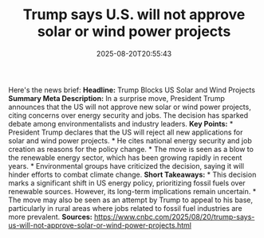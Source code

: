 ﻿---
title: "Trump says U.S. will not approve solar or wind power projects"
date: "2025-08-20T20:55:43"
category: "Markets"
summary: ""
slug: "trump says us will not approve solar or wind power projects"
source_urls:
  - "https://www.cnbc.com/2025/08/20/trump-says-us-will-not-approve-solar-or-wind-power-projects.html"
seo:
  title: "Trump says U.S. will not approve solar or wind power projects | Hash n Hedge"
  description: ""
  keywords: ["news", "markets", "brief"]
---
Here's the news brief:  **Headline:** Trump Blocks US Solar and Wind Projects  **Summary Meta Description:** In a surprise move, President Trump announces that the US will not approve new solar or wind power projects, citing concerns over energy security and jobs. The decision has sparked debate among environmentalists and industry leaders.  **Key Points:**  * President Trump declares that the US will reject all new applications for solar and wind power projects. * He cites national energy security and job creation as reasons for the policy change. * The move is seen as a blow to the renewable energy sector, which has been growing rapidly in recent years. * Environmental groups have criticized the decision, saying it will hinder efforts to combat climate change.  **Short Takeaways:**  * This decision marks a significant shift in US energy policy, prioritizing fossil fuels over renewable sources. However, its long-term implications remain uncertain. * The move may also be seen as an attempt by Trump to appeal to his base, particularly in rural areas where jobs related to fossil fuel industries are more prevalent.  **Sources:**  https://www.cnbc.com/2025/08/20/trump-says-us-will-not-approve-solar-or-wind-power-projects.html 
